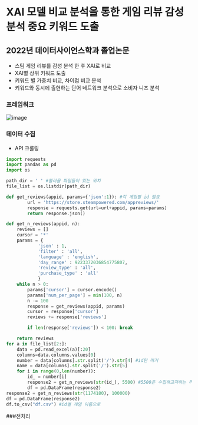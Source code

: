 # XAI 모델 비교 분석을 통한 게임 리뷰 감성 분석 중요 키워드 도출

## 2022년 데이터사이언스학과 졸업논문
- 스팀 게임 리뷰를 감성 분석 한 후 XAI로 비교
- XAI별 상위 키워드 도출
- 키워드 별 가중치 비교, 차이점 비교 분석
- 키워드와 동시에 출현하는 단어 네트워크 분석으로 소비자 니즈 분석


### 프레임워크
![image](https://user-images.githubusercontent.com/70933580/174726081-d1f25395-d8b0-40e2-9edf-b9313774f7f4.png)


### 데이터 수집
- API 크롤링
```python
import requests
import pandas as pd
import os

path_dir = ' ' #불러올 파일들이 있는 위치
file_list = os.listdir(path_dir)

def get_reviews(appid, params={'json':1}): #각 게임별 id 필요
        url = 'https://store.steampowered.com/appreviews/'
        response = requests.get(url=url+appid, params=params)
        return response.json()

def get_n_reviews(appid, n):
    reviews = []
    cursor = '*'
    params = {
            'json' : 1,
            'filter' : 'all',
            'language' : 'english',
            'day_range' : 9223372036854775807,
            'review_type' : 'all',
            'purchase_type' : 'all'
            }
    while n > 0:
        params['cursor'] = cursor.encode()
        params['num_per_page'] = min(100, n)
        n -= 100
        response = get_reviews(appid, params)
        cursor = response['cursor']
        reviews += response['reviews']

        if len(response['reviews']) < 100: break

    return reviews
for a in file_list[2:]:
    data = pd.read_excel(a)[:20]
    columns=data.columns.values[0]
    number = data[columns].str.split('/').str[4] #id만 따기
    name = data[columns].str.split('/').str[5]
    for i in range(0,len(number)):
        id_ = number[i]   
        response2 = get_n_reviews(str(id_), 5500) #5500은 수집하고자하는 리뷰 갯수 리뷰갯수 조정가능
        df = pd.DataFrame(response2)       
response2 = get_n_reviews(str(1174180), 100000)
df = pd.DataFrame(response2)
df.to_csv("df.csv") #id별 게임 이름으로 
```
###전처리 
